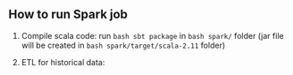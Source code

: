 ## **How to run Spark job**

  1. Compile scala code: run ```bash sbt package``` in ```bash spark/``` folder (jar file will be created in ```bash spark/target/scala-2.11``` folder)

  2. ETL for historical data:

